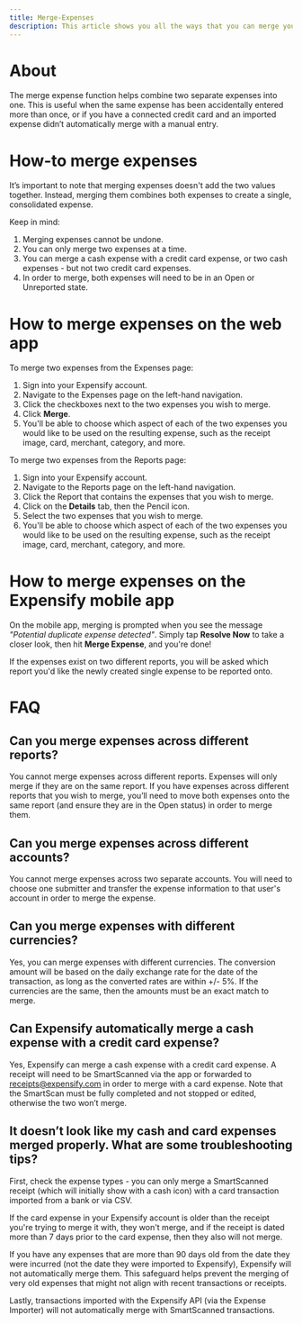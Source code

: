 ```yaml
---
title: Merge-Expenses
description: This article shows you all the ways that you can merge your expenses in Expensify!
---
```

<!-- The lines above are required by Jekyll to process the .md file -->

# About
The merge expense function helps combine two separate expenses into one. This is useful when the same expense has been accidentally entered more than once, or if you have a connected credit card and an imported expense didn’t automatically merge with a manual entry. 

# How-to merge expenses
It’s important to note that merging expenses doesn't add the two values together. Instead, merging them combines both expenses to create a single, consolidated expense.

Keep in mind: 
1. Merging expenses cannot be undone.
2. You can only merge two expenses at a time.
3. You can merge a cash expense with a credit card expense, or two cash expenses - but not two credit card expenses.
4. In order to merge, both expenses will need to be in an Open or Unreported state.

# How to merge expenses on the web app
To merge two expenses from the Expenses page:
1. Sign into your Expensify account.
2. Navigate to the Expenses page on the left-hand navigation.
3. Click the checkboxes next to the two expenses you wish to merge.
4. Click **Merge**.
5. You'll be able to choose which aspect of each of the two expenses you would like to be used on the resulting expense, such as the receipt image, card, merchant, category, and more.  

To merge two expenses from the Reports page:
1. Sign into your Expensify account.
2. Navigate to the Reports page on the left-hand navigation.
3. Click the Report that contains the expenses that you wish to merge.
4. Click on the **Details** tab, then the Pencil icon.
5. Select the two expenses that you wish to merge.
6. You'll be able to choose which aspect of each of the two expenses you would like to be used on the resulting expense, such as the receipt image, card, merchant, category, and more.   

# How to merge expenses on the Expensify mobile app
On the mobile app, merging is prompted when you see the message _"Potential duplicate expense detected"_. Simply tap **Resolve Now** to take a closer look, then hit **Merge Expense**, and you're done! 

If the expenses exist on two different reports, you will be asked which report you'd like the newly created single expense to be reported onto.

# FAQ

## Can you merge expenses across different reports?

You cannot merge expenses across different reports. Expenses will only merge if they are on the same report. If you have expenses across different reports that you wish to merge, you’ll need to move both expenses onto the same report (and ensure they are in the Open status) in order to merge them.

## Can you merge expenses across different accounts?

You cannot merge expenses across two separate accounts. You will need to choose one submitter and transfer the expense information to that user's account in order to merge the expense.
## Can you merge expenses with different currencies?

Yes, you can merge expenses with different currencies. The conversion amount will be based on the daily exchange rate for the date of the transaction, as long as the converted rates are within +/- 5%. If the currencies are the same, then the amounts must be an exact match to merge.

## Can Expensify automatically merge a cash expense with a credit card expense?

Yes, Expensify can merge a cash expense with a credit card expense. A receipt will need to be SmartScanned via the app or forwarded to [receipts@expensify.com](mailto:receipts@expensify.com) in order to merge with a card expense. Note that the SmartScan must be fully completed and not stopped or edited, otherwise the two won’t merge. 

## It doesn’t look like my cash and card expenses merged properly. What are some troubleshooting tips?
First, check the expense types - you can only merge a SmartScanned receipt (which will initially show with a cash icon) with a card transaction imported from a bank or via CSV.  

If the card expense in your Expensify account is older than the receipt you're trying to merge it with, they won't merge, and if the receipt is dated more than 7 days prior to the card expense, then they also will not merge.

If you have any expenses that are more than 90 days old from the date they were incurred (not the date they were imported to Expensify), Expensify will not automatically merge them. This safeguard helps prevent the merging of very old expenses that might not align with recent transactions or receipts.

Lastly, transactions imported with the Expensify API (via the Expense Importer) will not automatically merge with SmartScanned transactions.
